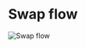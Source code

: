 # Swap flow

![Swap flow](http://www.plantuml.com/plantuml/png/nLHHQzim47xthxYbZBI6TTrO6JXZ9PIsX8qrr1rxsOjYdsAjjgH9SjCm-jztPpbPGjEDzcKGY4--EttVTzzPcu0Pv0jXGTPcaIG-21SIJSVWrBmA6PmQ7V0km7SDhw2eXDAJCWFTDZDqyJ0uKLANQ_wxiF5CQTk6SMDQ7RwfKEMribRCAUkqTGvriOplFgp2Zx7CjE5PTTQf0YUD5KKuoM2Aha0THeabCYeees50DAHoJSm4rQKEu5S242a3A0dx4x-L03Lw3w4I6jBqpT7BD3qve10rx2_H7r3HlykETrPXxH7sjOaHG9OR6Q2884K7sSYjfgC-SzTzeYZG1YnXjeJMetjutyCR0VQiqZVPU6PS04yM6AtV-63M4UfIoHYi7xTxPQT_WGstIa1OqbLp6FRyXh0mhlplXFg7-oJPa-_a6vnbEHt1nHZmbkm3msulBbs9RZXAzcPlyKY-p_BABDZosXDG9hmrjCQKeeO5MPT6R_a6uaqEepLBK_RgO5mtnWUcu_05d9kwvduL4XaVqFh3myF1bdDpDTSW29ZbEiDmTXft8UeQIJfkw6aCibjMy5HE81ugc7MDktuiSopVCTsl5ANfzEeidrny8H9zG_15XGrk2CajMS3OCXYOYUA63wZwCh_Eu7NtngTf9_epO6yYsr1ewj2lkKHj2CkP3ugcmk0z1ifXlYAq3ea43OrcI4vhC5Icz-BcPuzP2zxwuwDFb3yN7lW7ae0ohr6l8VFRT8CqZgoCAv4w9t0VQl1PDIfGB-bCmwmuxrQPrWD6g5JFRU-JNb1MQEmmUeKii0HqpZY28GCflEsCGVUqqe8YmdDB0g5VQyZ2HGbx4ppY-pE-PKXoml0AVs0HXWmhRjSJxD-1ZURdaQ-si2UNZKi2tc_8sZ8Eo_OkXZwMzfd2MYX549pKsjg84dwss1AND9rCp_CqFQ0TjQB6kKFKJy7fM_hQU2_R-W_Onxu8hFZgYn3f_0O0)

